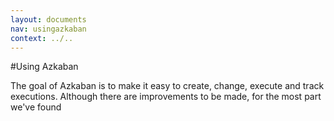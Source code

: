 ```yaml
---
layout: documents
nav: usingazkaban
context: ../..
---
```


#Using Azkaban

The goal of Azkaban is to make it easy to create, change, execute and track executions. 
Although there are improvements to be made, for the most part we've found 
